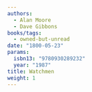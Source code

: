 ```yaml
---
authors:
  - Alan Moore
  - Dave Gibbons
books/tags:
  - owned-but-unread
date: "1800-05-23"
params:
  isbn13: "9780930289232"
  year: "1987"
title: Watchmen
weight: 1
---
```


<!--more-->
